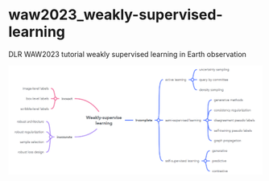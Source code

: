 # waw2023_weakly-supervised-learning
DLR WAW2023 tutorial weakly supervised learning in Earth observation

![A taxonomy of weakly-supervised learning](assets/mindmaster_wsl.png)